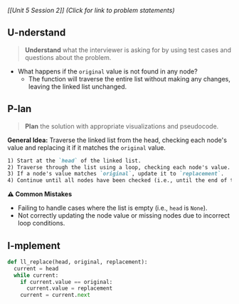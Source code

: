 *[[Unit 5 Session 2]] (Click for link to problem statements)*

## U-nderstand
 
> **Understand** what the interviewer is asking for by using test cases and questions about the problem.

- What happens if the `original` value is not found in any node?
  - The function will traverse the entire list without making any changes, leaving the linked list unchanged.

## P-lan

> **Plan** the solution with appropriate visualizations and pseudocode.

**General Idea:** Traverse the linked list from the head, checking each node's value and replacing it if it matches the `original` value.

```markdown
1) Start at the `head` of the linked list.
2) Traverse through the list using a loop, checking each node's value.
3) If a node's value matches `original`, update it to `replacement`.
4) Continue until all nodes have been checked (i.e., until the end of the list).
```

**⚠️ Common Mistakes**

- Failing to handle cases where the list is empty (i.e., `head` is `None`).
- Not correctly updating the node value or missing nodes due to incorrect loop conditions.

## I-mplement

```python
def ll_replace(head, original, replacement):
  current = head
  while current:
    if current.value == original:
      current.value = replacement
    current = current.next
```